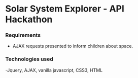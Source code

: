 # Solar System Explorer - API Hackathon

### Requirements
- AJAX requests presented to inform children about space. 

### Technologies used
-Jquery, AJAX, vanilla javascript, CSS3, HTML 
